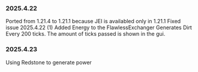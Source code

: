 ### 2025.4.22
Ported from 1.21.4 to 1.21.1 because JEI is availabled only in 1.21.1
Fixed issue 2025.4.22 (1)
Added Energy to the FlawlessExchanger
Generates Dirt Every 200 ticks. The amount of ticks passed is shown in the gui.
### 2025.4.23
Using Redstone to generate power 